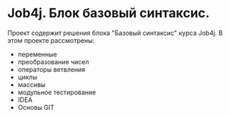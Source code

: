 # Job4j. Блок базовый синтаксис.
Проект содержит решения блока "Базовый синтаксис" курса Job4j.
В этом проекте рассмотрены: 
- переменные
- преобразование чисел
- операторы ветвления
- циклы
- массивы
- модульное тестирование
- IDEA
- Основы GIT